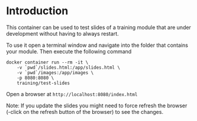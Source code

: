 
# Introduction
This container can be used to test slides of a training module that are under development without having to always restart.

To use it open a terminal window and navigate into the folder that contains your module. Then execute the following command

```
docker container run --rm -it \
    -v `pwd`/slides.html:/app/slides.html \
    -v `pwd`/images:/app/images \
    -p 8080:8080 \
    training/test-slides
```

Open a browser at `http://localhost:8080/index.html`

Note: If you update the slides you might need to force refresh the browser (<SHIFT>-click on the refresh button of the browser) to see the changes.